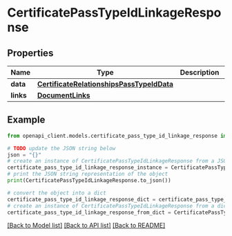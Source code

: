 # CertificatePassTypeIdLinkageResponse


## Properties

Name | Type | Description | Notes
------------ | ------------- | ------------- | -------------
**data** | [**CertificateRelationshipsPassTypeIdData**](CertificateRelationshipsPassTypeIdData.md) |  | 
**links** | [**DocumentLinks**](DocumentLinks.md) |  | 

## Example

```python
from openapi_client.models.certificate_pass_type_id_linkage_response import CertificatePassTypeIdLinkageResponse

# TODO update the JSON string below
json = "{}"
# create an instance of CertificatePassTypeIdLinkageResponse from a JSON string
certificate_pass_type_id_linkage_response_instance = CertificatePassTypeIdLinkageResponse.from_json(json)
# print the JSON string representation of the object
print(CertificatePassTypeIdLinkageResponse.to_json())

# convert the object into a dict
certificate_pass_type_id_linkage_response_dict = certificate_pass_type_id_linkage_response_instance.to_dict()
# create an instance of CertificatePassTypeIdLinkageResponse from a dict
certificate_pass_type_id_linkage_response_from_dict = CertificatePassTypeIdLinkageResponse.from_dict(certificate_pass_type_id_linkage_response_dict)
```
[[Back to Model list]](../README.md#documentation-for-models) [[Back to API list]](../README.md#documentation-for-api-endpoints) [[Back to README]](../README.md)


